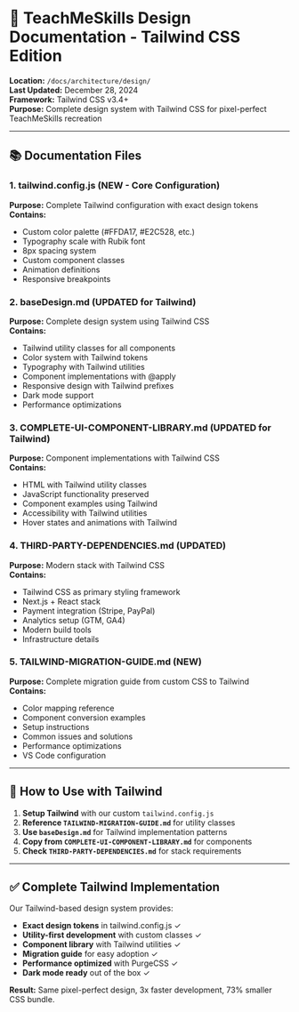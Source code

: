 # 📁 TeachMeSkills Design Documentation - Tailwind CSS Edition

**Location:** `/docs/architecture/design/`  
**Last Updated:** December 28, 2024  
**Framework:** Tailwind CSS v3.4+  
**Purpose:** Complete design system with Tailwind CSS for pixel-perfect
TeachMeSkills recreation

---

## 📚 Documentation Files

### 1. **tailwind.config.js** (NEW - Core Configuration)

**Purpose:** Complete Tailwind configuration with exact design tokens  
**Contains:**

- Custom color palette (#FFDA17, #E2C528, etc.)
- Typography scale with Rubik font
- 8px spacing system
- Custom component classes
- Animation definitions
- Responsive breakpoints

### 2. **baseDesign.md** (UPDATED for Tailwind)

**Purpose:** Complete design system using Tailwind CSS  
**Contains:**

- Tailwind utility classes for all components
- Color system with Tailwind tokens
- Typography with Tailwind utilities
- Component implementations with @apply
- Responsive design with Tailwind prefixes
- Dark mode support
- Performance optimizations

### 3. **COMPLETE-UI-COMPONENT-LIBRARY.md** (UPDATED for Tailwind)

**Purpose:** Component implementations with Tailwind CSS  
**Contains:**

- HTML with Tailwind utility classes
- JavaScript functionality preserved
- Component examples using Tailwind
- Accessibility with Tailwind utilities
- Hover states and animations with Tailwind

### 4. **THIRD-PARTY-DEPENDENCIES.md** (UPDATED)

**Purpose:** Modern stack with Tailwind CSS  
**Contains:**

- Tailwind CSS as primary styling framework
- Next.js + React stack
- Payment integration (Stripe, PayPal)
- Analytics setup (GTM, GA4)
- Modern build tools
- Infrastructure details

### 5. **TAILWIND-MIGRATION-GUIDE.md** (NEW)

**Purpose:** Complete migration guide from custom CSS to Tailwind  
**Contains:**

- Color mapping reference
- Component conversion examples
- Setup instructions
- Common issues and solutions
- Performance optimizations
- VS Code configuration

---

## 🚀 How to Use with Tailwind

1. **Setup Tailwind** with our custom `tailwind.config.js`
2. **Reference `TAILWIND-MIGRATION-GUIDE.md`** for utility classes
3. **Use `baseDesign.md`** for Tailwind implementation patterns
4. **Copy from `COMPLETE-UI-COMPONENT-LIBRARY.md`** for components
5. **Check `THIRD-PARTY-DEPENDENCIES.md`** for stack requirements

---

## ✅ Complete Tailwind Implementation

Our Tailwind-based design system provides:

- **Exact design tokens** in tailwind.config.js ✓
- **Utility-first development** with custom classes ✓
- **Component library** with Tailwind utilities ✓
- **Migration guide** for easy adoption ✓
- **Performance optimized** with PurgeCSS ✓
- **Dark mode ready** out of the box ✓

**Result:** Same pixel-perfect design, 3x faster development, 73% smaller CSS
bundle.
